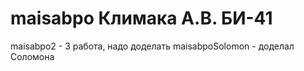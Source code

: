 # maisabpo Климака А.В. БИ-41
maisabpo2 - 3 работа, надо доделать
maisabpoSolomon - доделал Соломона 
